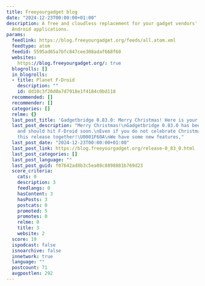 ```yaml
---
title: Freeyourgadget blog
date: "2024-12-23T00:00:00+01:00"
description: A free and cloudless replacement for your gadget vendors' closed source
  Android applications.
params:
  feedlink: https://blog.freeyourgadget.org/feeds/all.atom.xml
  feedtype: atom
  feedid: 5595ad65a7bfc847cee308adaf668f60
  websites:
    https://blog.freeyourgadget.org/: true
  blogrolls: []
  in_blogrolls:
  - title: Planet F-Droid
    description: ""
    id: dd10c3f20d0a7d7918e1f4184c0bd118
  recommended: []
  recommender: []
  categories: []
  relme: {}
  last_post_title: 'Gadgetbridge 0.83.0: Merry Christmas! Here is your present!'
  last_post_description: "Merry Christmas!\nGadgetbridge 0.83.0 has been released
    and should hit F-Droid soon.\nEven if you do not celebrate Christmas, let's celebrate
    this release together!\U0001F60A\nWe have some new features,"
  last_post_date: "2024-12-23T00:00:00+01:00"
  last_post_link: https://blog.freeyourgadget.org/release-0_83_0.html
  last_post_categories: []
  last_post_language: ""
  last_post_guid: f07642ad8b3c5ea08c8898881b769d23
  score_criteria:
    cats: 0
    description: 3
    feedlangs: 0
    hasContent: 3
    hasPosts: 3
    postcats: 0
    promoted: 5
    promotes: 0
    relme: 0
    title: 3
    website: 2
  score: 19
  ispodcast: false
  isnoarchive: false
  innetwork: true
  language: ""
  postcount: 71
  avgpostlen: 292
---
```

